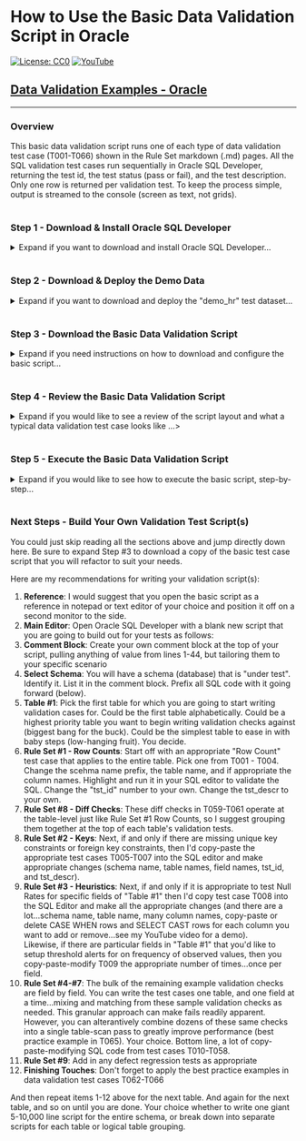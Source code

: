 # How to Use the Basic Data Validation Script in Oracle
[![License: CC0](https://img.shields.io/badge/License-CC0-red)](LICENSE "Creative Commons Zero License by DataResearchLabs (effectively = Public Domain")
[![YouTube](https://img.shields.io/badge/YouTube-DataResearchLabs-brightgreen)](http://www.DataResearchLabs.com)
## [Data Validation Examples - Oracle](https://github.com/DataResearchLabs/sql_scripts/blob/main/data_validation_scripts.md)
---

### Overview
This basic data validation script runs one of each type of data validation test case (T001-T066) shown in the Rule Set markdown (.md) pages.  All the SQL validation test cases run sequentially in Oracle SQL Developer, returning the test id, the test status (pass or fail), and the test description.  Only one row is returned per validation test. To keep the process simple, output is streamed to the console (screen as text, not grids).
<br><br>

### Step 1 - Download & Install Oracle SQL Developer
<details><summary>Expand if you want to download and install Oracle SQL Developer...</summary><br>
   
1. Oracle provides a powerful SQL editor named "Oracle SQL Developer" for free download and use.  
2. If it is not already installed on your machine (and you're not using another database IDE like Toad), then download from <b>[here](https://www.oracle.com/tools/downloads/sqldev-downloads.html)</b> and install, following the prompts.
</details>
<br>

### Step 2 - Download & Deploy the Demo Data
<details><summary>Expand if you want to download and deploy the "demo_hr" test dataset...</summary><br>

If you'd like to run the test script as-is first, before copy-pasting the concepts out and applying to yuor own databases, then you will need to download and deploy the demo_hr test dataset.
1. Download the "demo_hr" schema / table definitions from <b>[here](https://raw.githubusercontent.com/DataResearchLabs/sql_scripts/main/oracle/data_validation/demo_data/demo_hr_01_create_tables.sql)</b>.
2. Run the script on an Oracle server and database where you have permissions (local is fine too).
3. Download the "demo_hr" test data population script from <b>[here](https://raw.githubusercontent.com/DataResearchLabs/sql_scripts/main/oracle/data_validation/demo_data/demo_hr_02_populate_tables.sql)</b>.
4. Run the script on the same Oracle server and database.
5. Using Oracle SQL Developer (or equivalent SQL IDE), confirm that the tables exist and the data is populated.
</details>
<br>

### Step 3 - Download the Basic Data Validation Script
<details><summary>Expand if you need instructions on how to download and configure the basic script...</summary><br>
   
1. Download the basic validation script from <b>[here](https://raw.githubusercontent.com/DataResearchLabs/sql_scripts/main/oracle/data_validation/sql_scripts/dv_basic_test_cases.sql)</b>.
2. Pick an appropriate directory in which to save the script.  Open your SQL Editor pointing to the appropriate Oracle Server and demo_hr schema.
</details>
<br>

### Step 4 - Review the Basic Data Validation Script
<details><summary>Expand if you would like to see a review of the script layout and what a typical data validation test case looks like ...></summary><br>

The script currently consists of 1,064 lines of SQL code broken down as follows:
* Lines 1-44 are the comment block header, containing notes and definitions
* Lines 45-1,064 are the 66 individual example validation test cases (written as SQL SELECTs)

A typical data validation test has SQL code that looks something like this: <br>  

<img src="https://github.com/DataResearchLabs/sql_scripts/blob/main/oracle/data_validation/img/01_data_val_oracle_example_test_case_sql_code.png">

This test case validates that no carriage return (CR) or line feed (LF) characters exist in the last_name column across all rows. 

Notice the following aspects of the SQL code:
1. Each data validation test case is written as one or more SQL SELECT statements.

2. There is one (or more) **inner queries**  (lines 453-459 above)
    * These return many detail rows with business validation logic applied.  
    * The columns returned vary by validation test case, but typically have a primary key or unique key value returned so you can easily identify which row faile
    * There is also always a status field returned with a unique rejection code (eg: REJ-01 above) with the expected result (no CR or LFs), and the actual result including the position of the bad character in the source field.
    * Note that you can highlight and run just the inner query SELECT(s) to see all relevant rows with specific failure details    

3. There is one **outer query** (lines 449-452 and 461-462)
    * It rolls all the detail rows up to a single summary row with pass or fail judgment.
    * It returns column **tst_id** - the test ID (hard-coded when write script)
    * It returns column **status** - the test result (re-calculated with every test run).  Usually "P" for pass or "FAIL"...or add your own such as "WARN", "SKIP", or "BLOCK"
    * It returns column **tst_dscr** - the data validation test description (hard-coded when write script)
</details>
<br>

### Step 5 - Execute the Basic Data Validation Script
<details><summary>Expand if you would like to see how to execute the basic script, step-by-step...</summary><br>

Here are the steps to execute the basic script in Oracle SQL Developer (typical output shown in the screenshot below).  
1. Open Oracle SQL Developer (or equivalent SQL Editor)
2. Blue Dot #1 - You must load the basic validation script into SQL Developer (or equivalent IDE)
3. Blue Dot #2 - Be sure to click the "Run script" button (or equivalent in other IDEs) so that all test cases will output to a single text document on screen (**not** as 66 separate grids)
4. Blue Dot #3 - The output is concisely laid out for all data validation test cases.  The red-boxed test case includes test_id (eg: T001) in column #1, followed by the status (eg: pass or fail) in column #2, and finally ends with the test description on the right in column #3 (because width varies so much want it on the end for better readability).
<img src="https://github.com/DataResearchLabs/sql_scripts/blob/main/oracle/data_validation/img/02_data_val_oracle_run_results1.png">

</details>
<br>

### Next Steps - Build Your Own Validation Test Script(s)
You could just skip reading all the sections above and jump directly down here.  Be sure to expand Step #3 to download a copy of the basic test case script that you will refactor to suit your needs.

Here are my recommendations for writing your validation script(s):
1. **Reference**: I would suggest that you open the basic script as a reference in notepad or text editor of your choice and position it off on a second monitor to the side.
2. **Main Editor**: Open Oracle SQL Developer with a blank new script that you are going to build out for your tests as follows:
3. **Comment Block**:  Create your own comment block at the top of your script, pulling anything of value from lines 1-44, but tailoring them to your specific scenario
4. **Select Schema**: You will have a schema (database) that is "under test".  Identify it.  List it in the comment block.  Prefix all SQL code with it going forward (below).
5. **Table #1**:  Pick the first table for which you are going to start writing validation cases for.  Could be the first table alphabetically. Could be a highest priority table you want to begin writing validation checks against (biggest bang for the buck).  Could be the simplest table to ease in with baby steps (low-hanging fruit).  You decide.
6. **Rule Set #1 - Row Counts**: Start off with an appropriate "Row Count" test case that applies to the entire table.  Pick one from T001 - T004.  Change the scehma name prefix, the table name, and if appropriate the column names.  Highlight and run it in your SQL editor to validate the SQL.  Change the "tst_id" number to your own.  Change the tst_descr to your own.
7. **Rule Set #8 - Diff Checks**: These diff checks in T059-T061 operate at the table-level just like Rule Set #1 Row Counts, so I suggest grouping them together at the top of each table's validation tests.
8. **Rule Set #2 - Keys**: Next, if and only if there are missing unique key constraints or foreign key constraints, then I'd copy-paste the appropriate test cases T005-T007 into the SQL editor and make appropriate changes (schema name, table names, field names, tst_id, and tst_descr).
9. **Rule Set #3 - Heuristics**: Next, if and only if it is appropriate to test Null Rates for specific fields of "Table #1" then I'd copy test case T008 into the SQL Editor and make all the appropriate changes (and there are a lot...schema name, table name, many column names, copy-paste or delete CASE WHEN rows and SELECT CAST rows for each  column you want to add or remove...see my YouTube video for a demo).<br>
Likewise, if there are particular fields in "Table #1" that you'd like to setup threshold alerts for on frequency of observed values, then you copy-paste-modify T009 the appropriate number of times...once per field.
10. **Rule Set #4-#7**: The bulk of the remaining example validation checks are field by field.  You can write the test cases one table, and one field at a time...mixing and matching from these sample validation checks as needed.  This granular approach can make fails readily apparent.  However, you can alterantively combine dozens of these same checks into a single table-scan pass to greatly improve performance (best practice example in T065).  Your choice.  Bottom line, a lot of copy-paste-modifying SQL code from test cases T010-T058.
11. **Rule Set #9**: Add in any defect regression tests as appropriate
12. **Finishing Touches**: Don't forget to apply the best practice examples in data validation test cases T062-T066

And then repeat items 1-12 above for the next table.  And again for the next table, and so on until you are done.  Your choice whether to write one giant 5-10,000 line script for the entire schema, or break down into separate scripts for each table or logical table grouping. 
